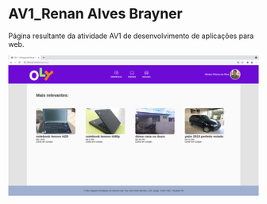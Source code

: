 # AV1_Renan Alves Brayner

Página resultante da atividade AV1 de desenvolvimento de aplicações para web.

![Screenshot](./screenshot.png)
